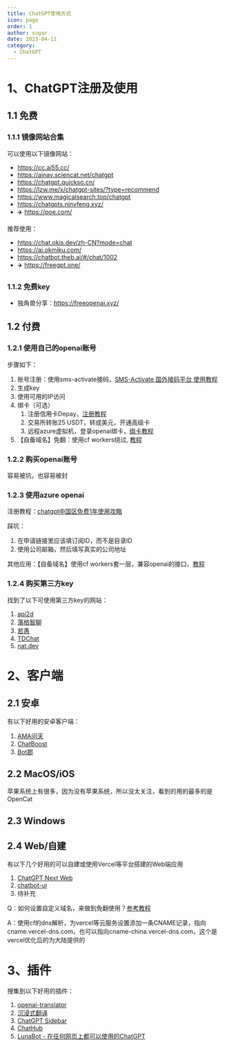 ```yaml
---
title: ChatGPT使用方式
icon: page
order: 1
author: sugar
date: 2023-04-11
category:
  - ChatGPT
---
```


# 1、ChatGPT注册及使用
## 1.1 免费
### 1.1.1 镜像网站合集
可以使用以下镜像网站：
- https://cc.ai55.cc/
- https://ainav.sciencat.net/chatgpt
- https://chatgpt.quickso.cn/
- https://lzw.me/x/chatgpt-sites/?type=recommend
- https://www.magicalsearch.top/chatgpt
- https://chatgpts.ninvfeng.xyz/
- ✈️ https://poe.com/

推荐使用：
- https://chat.okis.dev/zh-CN?mode=chat
- https://ai.okmiku.com/
- https://chatbot.theb.ai/#/chat/1002
- ✈️ https://freegpt.one/


### 1.1.2 免费key
- 独角兽分享：https://freeopenai.xyz/


## 1.2 付费
### 1.2.1 使用自己的openai账号
步骤如下：
1. 账号注册：使用sms-activate接码，[SMS-Activate 国外接码平台 使用教程](https://uzbox.com/tech/sms-activate.html)
2. 生成key
3. 使用可用的IP访问
4. 绑卡（可选）
    1. 注册信用卡Depay，[注册教程](https://savokiss.com/tech/chatgpt-plus-open.html)
    2. 交易所转账25 USDT，转成美元，开通高级卡
    3. 远程azure虚拟机，登录openai绑卡，[绑卡教程](https://savokiss.com/tech/chatgpt-api-open.html)
5. 【自备域名】免翻：使用cf workers绕过, [教程](https://github.com/noobnooc/noobnooc/discussions/9)

### 1.2.2 购买openai账号
容易被坑，也容易被封

### 1.2.3 使用azure openai
注册教程：[chatgpt中国区免费1年使用攻略](https://www.sunpop.cn/chatgpt_in_china_with_azure_openai_api_free_1_year_odoo/)

踩坑：
1. 在申请链接里应该填订阅ID，而不是目录ID
2. 使用公司邮箱，然后填写真实的公司地址

其他应用：【自备域名】使用cf workers套一层，兼容openai的接口，[教程](https://github.com/haibbo/cf-openai-azure-proxy)

### 1.2.4 购买第三方key
找到了以下可使用第三方key的网站：
1. [api2d](https://api2d.com/)
2. [落格智聊](https://chat-ai.logcg.com/)
3. [若愚](https://ruoyu.dingyu.me/)
4. [TDChat](http://www.tdchat.de/)
5. [nat.dev](https://nat.dev/)


# 2、客户端
## 2.1 安卓
有以下好用的安卓客户端：
1. [AMA问天](https://play.google.com/store/apps/details?id=com.bytemyth.ama&utm_source=appinn.com&pli=1)
2. [ChatBoost](https://play.google.com/store/apps/details?id=studio.muggle.chatboost&hl=en_US)
3. [Bot郡](https://play.google.com/store/apps/details?id=com.botjun.mobile.botjun_mobile&hl=en_US)

## 2.2 MacOS/iOS
苹果系统上有很多，因为没有苹果系统，所以没太关注，看到的用的最多的是OpenCat

## 2.3 Windows


## 2.4 Web/自建
有以下几个好用的可以自建或使用Vercel等平台搭建的Web端应用
1. [ChatGPT Next Web](https://github.com/Yidadaa/ChatGPT-Next-Web)
2. [chatbot-ui](https://github.com/mckaywrigley/chatbot-ui)
3. 待补充


Q：如何设置自定义域名，来做到免翻使用？[参考教程](https://twitter.com/lewangdev/status/1642380099390517249)

A：使用cf的dns解析，为vercel等云服务设置添加一条CNAME记录，指向cname.vercel-dns.com，也可以指向cname-china.vercel-dns.com，这个是vercel优化后的为大陆提供的


# 3、插件
搜集到以下好用的插件：
1. [openai-translator](https://chrome.google.com/webstore/detail/openai-translator/ogjibjphoadhljaoicdnjnmgokohngcc)
2. [沉浸式翻译](https://chrome.google.com/webstore/detail/immersive-translate/bpoadfkcbjbfhfodiogcnhhhpibjhbnh)
3. [ChatGPT Sidebar](https://chrome.google.com/webstore/detail/chatgpt-sidebar-support-g/difoiogjjojoaoomphldepapgpbgkhkb)
4. [ChatHub](https://chrome.google.com/webstore/detail/chathub-all-in-one-chatbo/iaakpnchhognanibcahlpcplchdfmgma)
5. [LunaBot - 在任何网页上都可以使用的ChatGPT](https://chrome.google.com/webstore/detail/lunabot-chatgpt-on-any-we/jkeolmadidncndcbnajhaojepbolajag)


